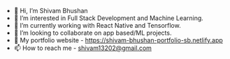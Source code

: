 - 👋 Hi, I’m Shivam Bhushan
- 👀 I’m interested in Full Stack Development and Machine Learning.
- 🌱 I’m currently working with React Native and Tensorflow.
- 💞️ I’m looking to collaborate on app based/ML projects.
- 🔗 My portfolio website - https://shivam-bhushan-portfolio-sb.netlify.app
- 📫 How to reach me - shivam13202@gmail.com

<!---
shivam-bhushan/shivam-bhushan is a ✨ special ✨ repository because its `README.md` (this file) appears on your GitHub profile.
You can click the Preview link to take a look at your changes.
--->

